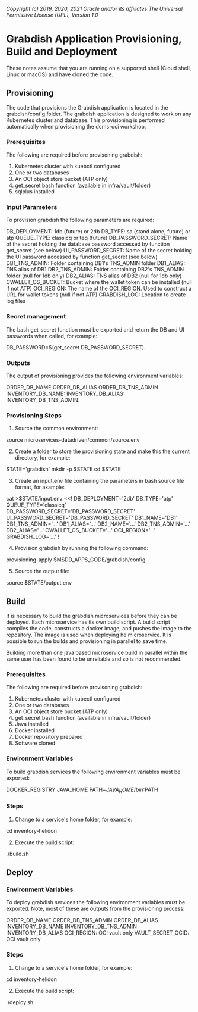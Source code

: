 _Copyright (c) 2019, 2020, 2021 Oracle and/or its affiliates The Universal Permissive License (UPL), Version 1.0_  

# Grabdish Application Provisioning, Build and Deployment

These notes assume that you are running on a supported shell (Cloud shell, Linux or macOS) and have cloned the code.

## Provisioning

The code that provisions the Grabdish application is located in the grabdish/config folder.  The grabdish application is designed to work on any Kubernetes cluster and database.  This provisioning is performed automatically when provisioning the dcms-oci workshop.

### Prerequisites

The following are required before provisoning grabdish:
1. Kubernetes cluster with kuebctl configured
2. One or two databases
3. An OCI object store bucket (ATP only)
4. get_secret bash function (available in infra/vault/folder)
5. sqlplus installed

### Input Parameters

To provision grabdish the following parameters are required:

DB_DEPLOYMENT:      1db (future) or 2db
DB_TYPE:            sa (stand alone, future) or atp
QUEUE_TYPE:         classicq or teq (future)
DB_PASSWORD_SECRET: Name of the secret holding the database password accessed by function get_secret (see below)
UI_PASSWORD_SECRET: Name of the secret holding the UI password accessed by function get_secret (see below)
DB1_TNS_ADMIN:      Folder containing DB1's TNS_ADMIN folder
DB1_ALIAS:          TNS alias of DB1
DB2_TNS_ADMIN:      Folder containing DB2's TNS_ADMIN folder (null for 1db only)
DB2_ALIAS:          TNS alias of DB2 (null for 1db only)
CWALLET_OS_BUCKET:  Bucket where the wallet token can be installed (null if not ATP)
OCI_REGION:         The name of the OCI_REGION.  Used to construct a URL for wallet tokens (null if not ATP)
GRABDISH_LOG:       Location to create log files

### Secret management

The bash get_secret function must be exported and return the DB and UI passwords when called, for example:

  DB_PASSWORD=$(get_secret DB_PASSWORD_SECRET).

### Outputs

The output of provisioning provides the following environment variables:

ORDER_DB_NAME 
ORDER_DB_ALIAS 
ORDER_DB_TNS_ADMIN 
INVENTORY_DB_NAME:
INVENTORY_DB_ALIAS:
INVENTORY_DB_TNS_ADMIN:

### Provisioning Steps

1. Source the common environment:

  source microservices-datadriven/common/source.env

2. Create a folder to store the provisioning state and make this the current directory, for example:

  STATE='grabdish'
  mkdir -p $STATE
  cd $STATE

3. Create an input.env file containing the parameters in bash source file format, for axample:

cat >$STATE/input.env <<!
DB_DEPLOYMENT='2db'
DB_TYPE='atp'
QUEUE_TYPE='classicq'
DB_PASSWORD_SECRET='DB_PASSWORD_SECRET'
UI_PASSWORD_SECRET='DB_PASSWORD_SECRET'
DB1_NAME='DB1'
DB1_TNS_ADMIN='...'
DB1_ALIAS='...'
DB2_NAME='...'
DB2_TNS_ADMIN='...'
DB2_ALIAS='...'
CWALLET_OS_BUCKET='...'
OCI_REGION='...'
GRABDISH_LOG='...'
!

4. Provision grabdish by running the following command:

provisioning-apply $MSDD_APPS_CODE/grabdish/config

5. Source the output file:

source $STATE/output.env

## Build

It is necessary to build the grabdish microservices before they can be deployed.  Each microservice has its own build script.  A build script compiles the code, constructs a docker image, and pushes the image to the repository.  The image is used when deploying he microservice.  It is possible to run the builds and provisioning in parallel to save time.  

Building more than one java based microservice build in parallel within the same user has been found to be unreliable and so is not recommended.

### Prerequisites

The following are required before provisoning grabdish:
1. Kubernetes cluster with kubectl configured
2. One or two databases
3. An OCI object store bucket (ATP only)
4. get_secret bash function (available in infra/vault/folder)
5. Java installed
6. Docker installed
7. Docker repository prepared 
8. Software cloned

### Environment Variables

To build grabdish services the following environment variables must be exported:

DOCKER_REGISTRY
JAVA_HOME
PATH=${JAVA_HOME}/bin:$PATH

### Steps

1. Change to a service's home folder, for example:

cd inventory-helidon

2. Execute the build script:

./build.sh

## Deploy

### Environment Variables

To deploy grabdish services the following environment variables must be exported.  Note, most of these are outputs from the provisioning process: 

ORDER_DB_NAME
ORDER_DB_TNS_ADMIN
ORDER_DB_ALIAS
INVENTORY_DB_NAME
INVENTORY_DB_TNS_ADMIN
INVENTORY_DB_ALIAS
OCI_REGION:                   OCI vault only
VAULT_SECRET_OCID:            OCI vault only

### Steps

1. Change to a service's home folder, for example:

cd inventory-helidon

2. Execute the build script:

./deploy.sh
